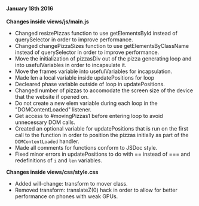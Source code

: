 #### January 18th 2016

**Changes inside views/js/main.js**
* Changed resizePizzas function to use getElementsById instead of querySelector 
in order to improve performance.
* Changed changePizzaSizes function to use getElementsByClassName instead of 
querySelector in order to improve performance.
* Move the initialization of pizzasDiv out of the pizza generating loop and into
usefulVariables in order to incapsulate it. 
* Move the frames variable into usefulVariables for incapsulation. 
* Made len a local variable inside updatePositions for loop
* Decleared phase variable outside of loop in updatePositions.
* Changed number of pizzas to accomodate the screen size of the device that 
the website if opened on.
* Do not create a new elem variable during each loop in the "DOMContentLoaded" 
listener.
* Get access to #movingPizzas1 before entering loop to avoid unnecessary DOM 
calls.
* Created an optional variable for updatePositions that is run on the first 
call to the function in order to position the pizzas initially as part of the 
`DOMContentLoaded` handler.
* Made all comments for functions conform to JSDoc style.
* Fixed minor errors in updatePositions to do with == instead of === and 
redefinitions of `i` and `len` variables.

**Changes inside views/css/style.css**
* Added will-change: transform to mover class.
* Removed transform: translateZ(0) hack in order to allow for better performance
on phones with weak GPUs.